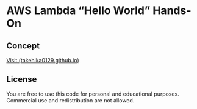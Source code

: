 # AWS Lambda “Hello World” Hands-On

## Concept
[Visit (takehika0129.github.io)](https://takehika0129.github.io/takehika-github-pages/reviews/prototype11.html)

## License
You are free to use this code for personal and educational purposes. Commercial use and redistribution are not allowed.
